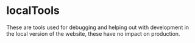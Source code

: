 # localTools
These are tools used for debugging and helping out with development in the local version of the website, these have no impact on production.
